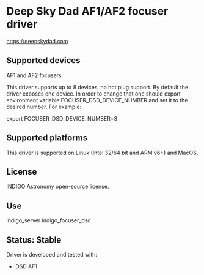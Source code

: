 # Deep Sky Dad AF1/AF2 focuser driver

https://deepskydad.com

## Supported devices

AF1 and AF2 focusers.

This driver supports up to 8 devices, no hot plug support. By default the driver exposes one device.
In order to change that one should export environment variable FOCUSER_DSD_DEVICE_NUMBER and set it to the desired number. For example:

export FOCUSER_DSD_DEVICE_NUMBER=3

## Supported platforms

This driver is supported on Linux (Intel 32/64 bit and ARM v6+) and MacOS.

## License

INDIGO Astronomy open-source license.

## Use

indigo_server indigo_focuser_dsd

## Status: Stable

Driver is developed and tested with:
* DSD AF1

